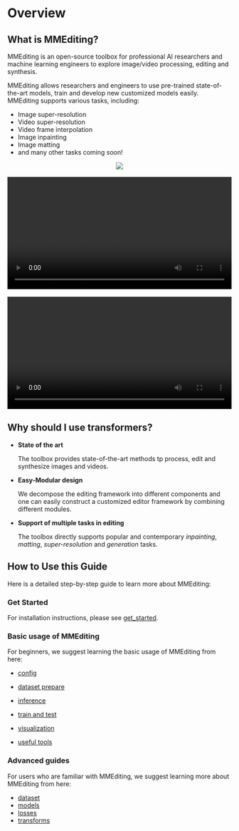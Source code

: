 # Overview

## What is MMEditing?

MMEditing is an open-source toolbox for professional AI researchers and machine learning engineers to explore image/video processing, editing and synthesis.

MMEditing allows researchers and engineers to use pre-trained state-of-the-art models, train and develop new customized models easily.
MMEditing supports various tasks, including:

- Image super-resolution
- Video super-resolution
- Video frame interpolation
- Image inpainting
- Image matting
- and many other tasks coming soon!

<div align=center>
  <img src="https://user-images.githubusercontent.com/12756472/158984079-c4754015-c1f6-48c5-ac46-62e79448c372.jpg"/>
</div>
</br>

<div align=center>
    <video width="100%" controls>
        <source src="https://user-images.githubusercontent.com/12756472/175944645-cabe8c2b-9f25-440b-91cc-cdac4e752c5a.mp4" type="video/mp4">
        <object data="https://user-images.githubusercontent.com/12756472/175944645-cabe8c2b-9f25-440b-91cc-cdac4e752c5a.mp4" width="100%">
        </object>
    </video>
</div>
</br>

<div align=center>
<video width="100%" controls>
    <source src="https://user-images.githubusercontent.com/12756472/158972813-d8d0f19c-f49c-4618-9967-52652726ef19.mp4" type="video/mp4">
    <object src="https://user-images.githubusercontent.com/12756472/158972813-d8d0f19c-f49c-4618-9967-52652726ef19.mp4" width="100%">
    </object>
</video>
</div>

## Why should I use transformers?

- **State of the art**

  The toolbox provides state-of-the-art methods tp process, edit and synthesize images and videos.

- **Easy-Modular design**

  We decompose the editing framework into different components and one can easily construct a customized editor framework by combining different modules.

- **Support of multiple tasks in editing**

  The toolbox directly supports popular and contemporary *inpainting*, *matting*, *super-resolution* and *generation* tasks.

## How to Use this Guide

Here is a detailed step-by-step guide to learn more about MMEditing:

### Get Started

For installation instructions, please see [get_started](get_started.md).

### Basic usage of MMEditing

For beginners, we suggest learning the basic usage of MMEditing from here:

- [config](user_guides/config/config_inpainting.md)

- [dataset prepare](user_guides/datasets/dataset_prepare.md)

- [inference](user_guides/inference.md)

- [train and test](user_guides/train_test.md)

- [visualization](user_guides/visualization.md)

- [useful tools](user_guides/useful_tools.md)

### Advanced guides

For users who are familiar with MMEditing, we suggest learning more about MMEditing from here:

- [dataset](advanced_guides/dataset.md)
- [models](advanced_guides/models/customize_models.md)
- [losses](advanced_guides/dataset.md)
- [transforms](advanced_guides/transforms.md)
